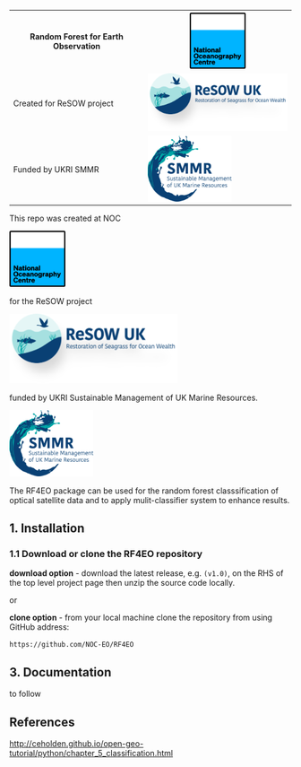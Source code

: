 <table>
  <tr>
    <th>Random Forest for Earth Observation</th>
    <th><img src="/docs/images/NOC_logo.png" width="100"></th>
  </tr>
  <tr>
    <td>Created for ReSOW project</td>
    <td><img src="/docs/images/ReSOW_logo.png" width="300"></td>
  </tr>
  <tr>
    <td>Funded by UKRI SMMR</td>
    <td><img src="/docs/images/SMMR_logo.png" width="150"></td>
  </tr>
</table>




This repo was created at NOC

<p align="left">
  <img src="/docs/images/NOC_logo.png" width="100">
</p>

for the ReSOW project

<p align="left">
  <img src="/docs/images/ReSOW_logo.png" width="300">
</p>
funded by UKRI Sustainable Management of UK Marine Resources.

<p align="left">
  <img src="/docs/images/SMMR_logo.png" width="150">
</p>

The RF4EO package can be used for the random forest classsification of optical satellite data and to apply mulit-classifier system to enhance results. 


## 1. Installation

### 1.1 Download or clone the **RF4EO** repository

**download option** - download the latest release, e.g. `(v1.0)`, on the RHS of the top level project page then unzip the source code locally.

or

**clone option** - from your local machine clone the repository from using GitHub address:

    https://github.com/NOC-EO/RF4EO




## 3. Documentation

to follow



## References

 http://ceholden.github.io/open-geo-tutorial/python/chapter_5_classification.html
